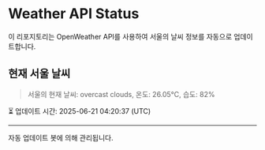 
# Weather API Status

이 리포지토리는 OpenWeather API를 사용하여 서울의 날씨 정보를 자동으로 업데이트합니다.

## 현재 서울 날씨
> 서울의 현재 날씨: overcast clouds, 온도: 26.05°C, 습도: 82%

⏳ 업데이트 시간: 2025-06-21 04:20:37 (UTC)

---
자동 업데이트 봇에 의해 관리됩니다.

